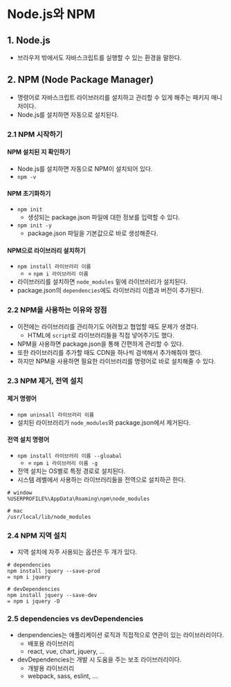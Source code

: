 # Node.js와 NPM
## 1. Node.js
- 브라우저 밖에서도 자바스크립트를 실행할 수 있는 환경을 말한다.

## 2. NPM (Node Package Manager)
- 명령어로 자바스크립트 라이브러리를 설치하고 관리할 수 있게 해주는 패키지 매니저이다.
- Node.js를 설치하면 자동으로 설치된다.

### 2.1 NPM 시작하기
#### NPM 설치된 지 확인하기
- Node.js를 설치하면 자동으로 NPM이 설치되어 있다.
- `npm -v`

#### NPM 초기화하기
- `npm init`
	- 생성되는 package.json 파일에 대한 정보를 입력할 수 있다.
- `npm init -y`
	- package.json 파일을 기본값으로 바로 생성해준다.

#### NPM으로 라이브러리 설치하기
- `npm install 라이브러리 이름`
	- = `npm i 라이브러리 이름`
- 라이브러리를 설치하면 `node_modules` 밑에 라이브러리가 설치된다.
- package.json의 `dependencies`에도 라이브러리 이름과 버전이 추가된다.

### 2.2 NPM을 사용하는 이유와 장점
- 이전에는 라이브러리를 관리하기도 어려웠고 협업할 때도 문제가 생겼다.
	- HTML에 `script`로 라이브러리들을 직접 넣어주기도 했다.
- NPM을 사용하면 package.json을 통해 간편하게 관리할 수 있다.
- 또한 라이브러리를 추가할 때도 CDN을 하나씩 검색해서 추가해줘야 했다.
- 하지만 NPM을 사용하면 필요한 라이브러리를 명령어로 바로 설치해줄 수 있다.

### 2.3 NPM 제거, 전역 설치
#### 제거 명령어
- `npm uninsall 라이브러리 이름`
- 설치된 라이브러리가 `node_modules`와 package.json에서 제거된다.

#### 전역 설치 명령어
- `npm install 라이브러리 이름 --gloabal`
	- = `npm i 라이브러리 이름 -g`
- 전역 설치는 OS별로 특정 경로로 설치된다.
- 시스템 레벨에서 사용하는 라이브러리들을 전역으로 설치하곤 한다.
```
# window
%USERPROFILE%\AppData\Roaming\npm\node_modules

# mac
/usr/local/lib/node_modules
```

### 2.4 NPM 지역 설치
- 지역 설치에 자주 사용되는 옵션은 두 개가 있다.
```shell
# dependencies
npm install jquery --save-prod
= npm i jquery

# devDependencies
npm install jquery --save-dev
= npm i jquery -D
```

### 2.5 dependencies vs devDependencies
- denpendencies는 애플리케이션 로직과 직접적으로 연관이 있는 라이브러리이다.
	- 배포용 라이브러리
	- react, vue, chart, jquery, ...
- devDependencies는 개발 시 도움을 주는 보조 라이브러리이다.
	- 개발용 라이브러리
	- webpack, sass, eslint, ...